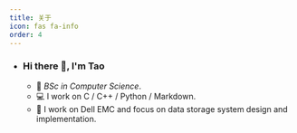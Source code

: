 ```yaml
---
title: 关于
icon: fas fa-info
order: 4
---
```

- ### Hi there 👋, I'm  Tao

  - 🏫  _BSc in Computer Science_.
  - 💻  I work on C / C++ /  Python / Markdown.
  - 🧠  I work on Dell EMC and focus on data storage system design and implementation.

